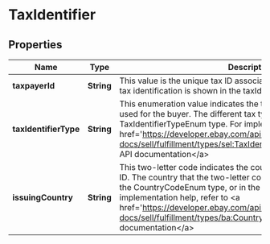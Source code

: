 # TaxIdentifier

## Properties
Name | Type | Description | Notes
------------ | ------------- | ------------- | -------------
**taxpayerId** | **String** | This value is the unique tax ID associated with the buyer. The type of tax identification is shown in the taxIdentifierType field. |  [optional]
**taxIdentifierType** | **String** | This enumeration value indicates the type of tax identification being used for the buyer. The different tax types are defined in the TaxIdentifierTypeEnum type. For implementation help, refer to &lt;a href&#x3D;&#x27;https://developer.ebay.com/api-docs/sell/fulfillment/types/sel:TaxIdentifierTypeEnum&#x27;&gt;eBay API documentation&lt;/a&gt; |  [optional]
**issuingCountry** | **String** | This two-letter code indicates the country that issued the buyer&#x27;s tax ID. The country that the two-letter code represents can be found in the CountryCodeEnum type, or in the ISO 3166 standard. For implementation help, refer to &lt;a href&#x3D;&#x27;https://developer.ebay.com/api-docs/sell/fulfillment/types/ba:CountryCodeEnum&#x27;&gt;eBay API documentation&lt;/a&gt; |  [optional]
